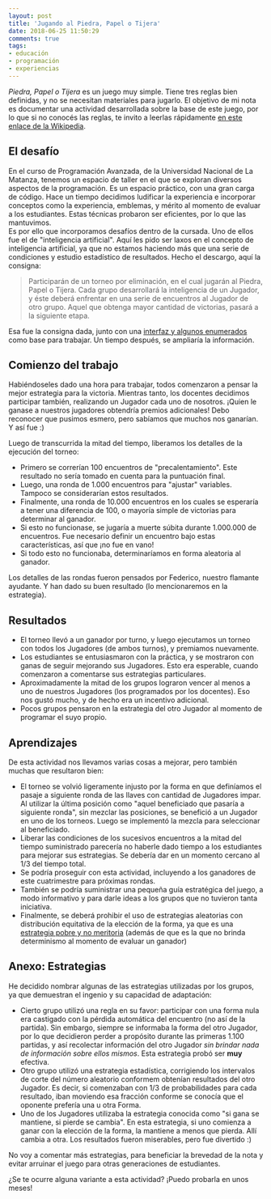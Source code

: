 ```yaml
---
layout: post
title: 'Jugando al Piedra, Papel o Tijera'
date: 2018-06-25 11:50:29
comments: true
tags:
- educación
- programación
- experiencias
---
```


_Piedra, Papel o Tijera_ es un juego muy simple. Tiene tres reglas bien definidas, y no se necesitan materiales para jugarlo. El objetivo de mi nota es documentar una actividad desarrollada sobre la base de este juego, por lo que si no conocés las reglas, te invito a leerlas rápidamente [en este enlace de la Wikipedia][ppt].

## El desafío

En el curso de Programación Avanzada, de la Universidad Nacional de La Matanza, tenemos un espacio de taller en el que se exploran diversos aspectos de la programación. Es un espacio práctico, con una gran carga de código. Hace un tiempo decidimos ludificar la experiencia e incorporar conceptos como la experiencia, emblemas, y mérito al momento de evaluar a los estudiantes. Estas técnicas probaron ser eficientes, por lo que las mantuvimos.  
Es por ello que incorporamos desafíos dentro de la cursada. Uno de ellos fue el de "inteligencia artificial". Aquí les pido ser laxos en el concepto de inteligencia artificial, ya que no estamos haciendo más que una serie de condiciones y estudio estadístico de resultados. Hecho el descargo, aquí la consigna:

> Participarán de un torneo por eliminación, en el cual jugarán al Piedra, Papel o Tijera. Cada grupo desarrollará la inteligencia de un Jugador, y éste deberá enfrentar en una serie de encuentros al Jugador de otro grupo. Aquel que obtenga mayor cantidad de victorias, pasará a la siguiente etapa.

Esa fue la consigna dada, junto con una [interfaz y algunos enumerados][base] como base para trabajar. Un tiempo después, se ampliaría la información.

## Comienzo del trabajo

Habiéndoseles dado una hora para trabajar, todos comenzaron a pensar la mejor estrategia para la victoria. Mientras tanto, los docentes decidimos participar también, realizando un Jugador cada uno de nosotros. ¡Quien le ganase a nuestros jugadores obtendría premios adicionales! Debo reconocer que pusimos esmero, pero sabíamos que muchos nos ganarían. Y así fue :)

Luego de transcurrida la mitad del tiempo, liberamos los detalles de la ejecución del torneo:

* Primero se correrían 100 encuentros de "precalentamiento". Este resultado no sería tomado en cuenta para la puntuación final.
* Luego, una ronda de 1.000 encuentros para "ajustar" variables. Tampoco se considerarían estos resultados.
* Finalmente, una ronda de 10.000 encuentros en los cuales se esperaría a tener una diferencia de 100, o mayoría simple de victorias para determinar al ganador.
* Si esto no funcionase, se jugaría a muerte súbita durante 1.000.000 de encuentros. Fue necesario definir un encuentro bajo estas características, así que ¡no fue en vano!
* Si todo esto no funcionaba, determinaríamos en forma aleatoria al ganador.

Los detalles de las rondas fueron pensados por Federico, nuestro flamante ayudante. Y han dado su buen resultado (lo mencionaremos en la estrategia).

## Resultados

* El torneo llevó a un ganador por turno, y luego ejecutamos un torneo con todos los Jugadores (de ambos turnos), y premiamos nuevamente.
* Los estudiantes se entusiasmaron con la práctica, y se mostraron con ganas de seguir mejorando sus Jugadores. Esto era esperable, cuando comenzaron a comentarse sus estrategias particulares.
* Aproximadamente la mitad de los grupos lograron vencer al menos a uno de nuestros Jugadores (los programados por los docentes). Eso nos gustó mucho, y de hecho era un incentivo adicional.
* Pocos grupos pensaron en la estrategia del otro Jugador al momento de programar el suyo propio.

## Aprendizajes

De esta actividad nos llevamos varias cosas a mejorar, pero también muchas que resultaron bien:

* El torneo se volvió ligeramente injusto por la forma en que definíamos el pasaje a siguiente ronda de las llaves con cantidad de Jugadores impar. Al utilizar la última posición como "aquel beneficiado que pasaría a siguiente ronda", sin mezclar las posiciones, se benefició a un Jugador en uno de los torneos. Luego se implementó la mezcla para seleccionar al beneficiado.
* Liberar las condiciones de los sucesivos encuentros a la mitad del tiempo suministrado parecería no haberle dado tiempo a los estudiantes para mejorar sus estrategias. Se debería dar en un momento cercano al 1/3 del tiempo total.
* Se podría proseguir con esta actividad, incluyendo a los ganadores de este cuatrimestre para próximas rondas.
* También se podría suministrar una pequeña guía estratégica del juego, a modo informativo y para darle ideas a los grupos que no tuvieron tanta iniciativa.
* Finalmente, se deberá prohibir el uso de estrategias aleatorias con distribución equitativa de la elección de la forma, ya que es una [estrategia pobre y no meritoria][estrategia] (además de que es la que no brinda determinismo al momento de evaluar un ganador)

## Anexo: Estrategias

He decidido nombrar algunas de las estrategias utilizadas por los grupos, ya que demuestran el ingenio y su capacidad de adaptación:

* Cierto grupo utilizó una regla en su favor: participar con una forma nula era castigado con la pérdida automática del encuentro (no así de la partida). Sin embargo, siempre se informaba la forma del otro Jugador, por lo que decidieron perder a propósito durante las primeras 1.100 partidas, y así recolectar información del otro Jugador _sin brindar nada de información sobre ellos mismos_. Esta estrategia probó ser **muy** efectiva.
* Otro grupo utilizó una estrategia estadística, corrigiendo los intervalos de corte del número aleatorio conformem obtenían resultados del otro Jugador. Es decir, si comenzaban con 1/3 de probabilidades para cada resultado, iban moviendo esa fracción conforme se conocía que el oponente prefería una u otra Forma.
* Uno de los Jugadores utilizaba la estrategia conocida como "si gana se mantiene, si pierde se cambia". En esta estrategia, si uno comienza a ganar con la elección de la forma, la mantiene a menos que pierda. Allí cambia a otra. Los resultados fueron miserables, pero fue divertido :)

No voy a comentar más estrategias, para beneficiar la brevedad de la nota y evitar arruinar el juego para otras generaciones de estudiantes.

¿Se te ocurre alguna variante a esta actividad? ¡Puedo probarla en unos meses!

[ppt]: https://es.wikipedia.org/wiki/Piedra,_papel_o_tijera
[base]: https://gist.github.com/delucas/f2bb66a4f637580319e4c1504d95d8af
[estrategia]: https://es.wikipedia.org/wiki/Piedra,_papel_o_tijera#Estrategias